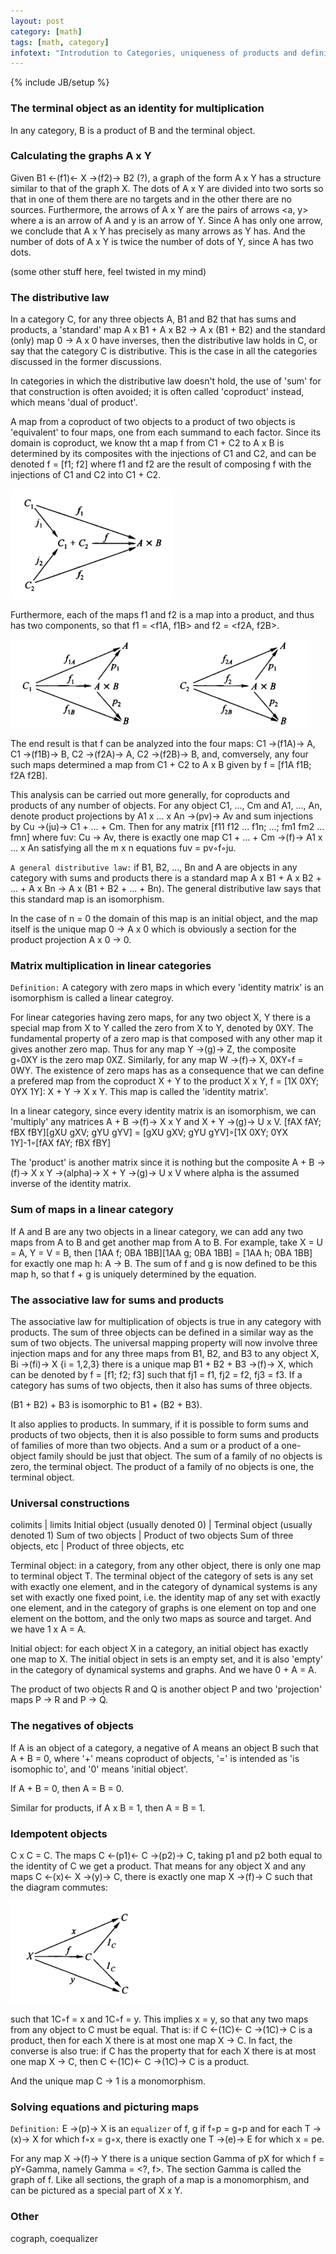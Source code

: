 ```yaml
---
layout: post
category: [math]
tags: [math, category]
infotext: "Introdution to Categories, uniqueness of products and definition of sum, and some examples of universal constructions."
---
```

{% include JB/setup %}

### The terminal object as an identity for multiplication

In any category, B is a product of B and the terminal object.

### Calculating the graphs A x Y

Given B1 <-(f1)<- X ->(f2)-> B2 (?), a graph of the form A x Y has 
a structure similar to that of the graph X. The dots of A x Y are 
divided into two sorts so that in one of them there are no 
targets and in the other there are no sources. Furthermore, the 
arrows of A x Y are the pairs of arrows <a, y> where a is an arrow 
of A and y is an arrow of Y. Since A has only one arrow, we conclude 
that A x Y has precisely as many arrows as Y has. And the number of 
dots of A x Y is twice the number of dots of Y, since A has two dots.

(some other stuff here, feel twisted in my mind)

### The distributive law

In a category C, for any three objects A, B1 and B2 that has sums 
and products, a 'standard' map A x B1 + A x B2 -> A x (B1 + B2) and 
the standard (only) map 0 -> A x 0 have inverses, then the distributive 
law holds in C, or say that the category C is distributive. This is the 
case in all the categories discussed in the former discussions.

In categories in which the distributive law doesn't hold, the use of 'sum' 
for that construction is often avoided; it is often called 'coproduct' instead, 
which means 'dual of product'.

A map from a coproduct of two objects to a product of two objects is 
'equivalent' to four maps, one from each summand to each factor. Since its 
domain is coproduct, we know tht a map f from C1 + C2 to A x B is determined 
by its composites with the injections of C1 and C2, and can be denoted f = [f1; f2]
where f1 and f2 are the result of composing f with the injections of C1 and C2 
into C1 + C2.

![composition C1 + C2](/files/2015-07-05-notes-on-categories-s14/compositionC.png)

Furthermore, each of the maps f1 and f2 is a map into a product, and thus 
has two components, so that f1 = <f1A, f1B> and f2 = <f2A, f2B>.

![compositions of f1 and f2](/files/2015-07-05-notes-on-categories-s14/compositionF.png)

The end result is that f can be analyzed into the four maps: C1 ->(f1A)-> A, C1 ->(f1B)-> B, 
C2 ->(f2A)-> A, C2 ->(f2B)-> B, and, comversely, any four such maps 
determined a map from C1 + C2 to A x B given by f = [f1A f1B; f2A f2B].

This analysis can be carried out more generally, for coproducts and products of 
any number of objects. For any object C1, ..., Cm and A1, ..., An, denote product 
projections by A1 x ... x An ->(pv)-> Av and sum injections by Cu ->(ju)-> C1 + ... + Cm. 
Then for any matrix [f11 f12 ... f1n; ...; fm1 fm2 ... fmn] where fuv: Cu -> Av, there 
is exactly one map C1 + ... + Cm ->(f)-> A1 x ... x An satisfying all the m x n equations 
fuv = pv◦f◦ju.

`A general distributive law:` if B1, B2, ..., Bn and A are objects in any category with sums 
and products there is a standard map A x B1 + A x B2 + ... + A x Bn -> A x (B1 + B2 + ... + Bn). 
The general distributive law says that this standard map is an isomorphism.

In the case of n = 0 the domain of this map is an initial object, and the map itself 
is the unique map 0 -> A x 0 which is obviously a section for the product projection 
A x 0 -> 0.

### Matrix multiplication in linear categories

`Definition:` A category with zero maps in which every 'identity matrix' is an 
isomorphism is called a linear categroy.

For linear categories having zero maps, for any two object X, Y there is a special 
map from X to Y called the zero from X to Y, denoted by 0XY. The fundamental property of a 
zero map is that composed with any other map it gives another zero map. Thus for any map 
Y ->(g)-> Z, the composite g◦0XY is the zero map 0XZ. Similarly, for any map W ->(f)-> X, 
0XY◦f = 0WY. The existence of zero maps has as a consequence that we can define a prefered 
map from the coproduct X + Y to the product X x Y, f = [1X 0XY; 0YX 1Y]: X + Y -> X x Y. 
This map is called the 'identity matrix'.

In a linear category, since every identity matrix is an isomorphism, we can 'multiply' any 
matrices A + B ->(f)-> X x Y and X + Y ->(g)-> U x V. [fAX fAY; fBX fBY][gXU gXV; gYU gYV] = [gXU gXV; gYU gYV]◦[1X 0XY; 0YX 1Y]-1◦[fAX fAY; fBX fBY]

The 'product' is another matrix since it is nothing but the composite A + B ->(f)-> X x Y ->(alpha)-> X + Y ->(g)-> U x V 
where alpha is the assumed inverse of the identity matrix.

### Sum of maps in a linear category

If A and B are any two objects in a linear category, we can add any two maps from A to B and 
get another map from A to B. For example, take X = U = A, Y = V = B, then 
[1AA f; 0BA 1BB][1AA g; 0BA 1BB] = [1AA h; 0BA 1BB] for exactly one map h: A -> B. 
The sum of f and g is now defined to be this map h, so that f + g is uniquely determined 
by the equation.

### The associative law for sums and products

The associative law for multiplication of objects is true in any category with products. The sum 
of three objects can be defined in a similar way as the sum of two objects. The universal mapping 
property will now involve three injection maps and for any three maps from B1, B2, and B3 to any object 
X, Bi ->(fi)-> X {i = 1,2,3} there is a unique map B1 + B2 + B3 ->(f)-> X, which can be denoted by f = [f1; f2; f3]
such that fj1 = f1, fj2 = f2, fj3 = f3. If a category has sums of two objects, then it also has sums 
of three objects.

(B1 + B2) + B3 is isomorphic to B1 + (B2 + B3).

It also applies to products. In summary, if it is possible to form sums and products of two objects, 
then it is also possible to form sums and products of families of more than two objects. And a sum or a 
product of a one-object family should be just that object. The sum of a family of no objects is zero, the 
terminal object. The product of a family of no objects is one, the terminal object.

### Universal constructions

colimits | limits
Initial object (usually denoted 0) | Terminal object (usually denoted 1)
Sum of two objects | Product of two objects
Sum of three objects, etc | Product of three objects, etc

Terminal object: in a category, from any other object, there is only one map to terminal object T. The terminal object 
of the category of sets is any set with exactly one element, and in the category of dynamical systems is 
any set with exactly one fixed point, i.e. the identity map of any set with exactly one element, and in the category of 
graphs is one element on top and one element on the bottom, and the only two maps as source and target. And we have 1 x A = A.

Initial object: for each object X in a category, an initial object has exactly one map to X. The initial object in sets is 
an empty set, and it is also 'empty' in the category of dynamical systems and graphs. And we have 0 + A = A.

The product of two objects R and Q is another object P and two 'projection' maps 
P -> R and P -> Q.

### The negatives of objects

If A is an object of a category, a negative of A means an object B such that 
A + B = 0, where '+' means coproduct of objects, '=' is intended as 'is 
isomophic to', and '0' means 'initial object'.

If A + B = 0, then A = B = 0.

Similar for products, if A x B = 1, then A = B = 1.

### Idempotent objects

C x C = C. The maps C <-(p1)<- C ->(p2)-> C, taking p1 and p2 both equal to the 
identity of C we get a product. That means for any object X and any maps C <-(x)<- X ->(y)-> C, 
there is exactly one map X ->(f)-> C such that the diagram commutes:

![idempotent product](/files/2015-07-05-notes-on-categories-s14/idempotent.png)

such that 1C◦f = x and 1C◦f = y. This implies x = y, so that any two maps from any 
object to C must be equal. That is: if C <-(1C)<- C ->(1C)-> C is a product, then 
for each X there is at most one map X -> C. In fact, the converse is also true: if C 
has the property that for each X there is at most one map X -> C, then C <-(1C)<- C ->(1C)-> C is a product.

And the unique map C -> 1 is a monomorphism.

### Solving equations and picturing maps

`Definition:` E ->(p)-> X is an `equalizer` of f, g if f◦p = g◦p and for each T ->(x)-> X for 
which f◦x = g◦x, there is exactly one T ->(e)-> E for which x = pe.

For any map X ->(f)-> Y there is a unique section Gamma of pX for which f = pY◦Gamma, namely Gamma = <?, f>. 
The section Gamma is called the graph of f. Like all sections, the graph of a map is a 
monomorphism, and can be pictured as a special part of X x Y.

### Other

cograph, coequalizer